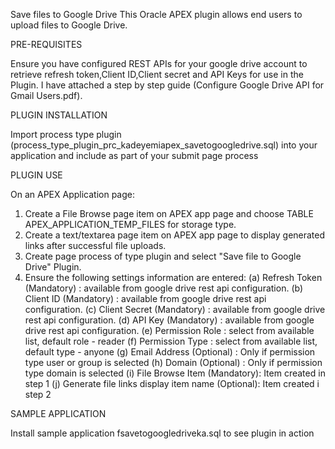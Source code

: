 Save files to Google Drive
This Oracle APEX plugin allows end users to upload files to Google Drive.

PRE-REQUISITES

Ensure you have configured REST APIs for your google drive account to retrieve refresh token,Client ID,Client secret and API Keys for use in the Plugin. 
I have attached a step by step guide (Configure Google Drive API for Gmail Users.pdf).

PLUGIN INSTALLATION

Import process type plugin (process_type_plugin_prc_kadeyemiapex_savetogoogledrive.sql) into your application and include as part of your submit page process

PLUGIN USE

On an APEX Application page: 

1. Create a File Browse page item on APEX app page and choose TABLE APEX_APPLICATION_TEMP_FILES for storage type.
2. Create a text/textarea page item on APEX app page to display generated links after successful file uploads.
3. Create page process of type plugin and select "Save file to Google Drive" Plugin.
4. Ensure the following settings information are entered:
   (a) Refresh Token (Mandatory) : available from google drive rest api configuration.
   (b) Client ID (Mandatory) : available from google drive rest api configuration.
   (c) Client Secret (Mandatory) : available from google drive rest api configuration.
   (d) API Key (Mandatory) : available from google drive rest api configuration.
   (e) Permission Role : select from available list, default role - reader 
   (f) Permission Type : select from available list, default type - anyone
   (g) Email Address (Optional) : Only if permission type user or group is selected
   (h) Domain (Optional) : Only if permission type domain is selected
   (i) File Browse Item (Mandatory): Item created in step 1
   (j) Generate file links display item name (Optional): Item created i step 2


SAMPLE APPLICATION

Install sample application fsavetogoogledriveka.sql to see plugin in action

